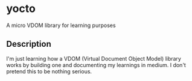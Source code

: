 # yocto
A micro VDOM library for learning purposes

## Description
I'm just learning how a VDOM (Virtual Document Object Model) library works by building one and documenting my learnings in medium. I don't pretend this to be nothing serious.

